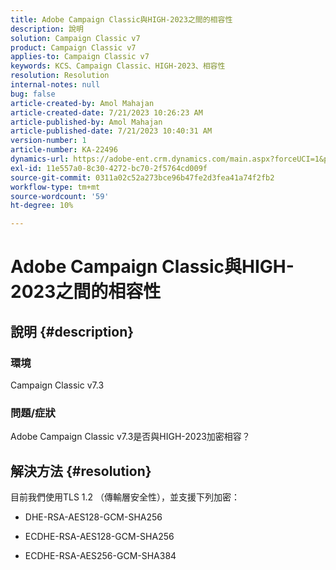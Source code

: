 ```yaml
---
title: Adobe Campaign Classic與HIGH-2023之間的相容性
description: 說明
solution: Campaign Classic v7
product: Campaign Classic v7
applies-to: Campaign Classic v7
keywords: KCS、Campaign Classic、HIGH-2023、相容性
resolution: Resolution
internal-notes: null
bug: false
article-created-by: Amol Mahajan
article-created-date: 7/21/2023 10:26:23 AM
article-published-by: Amol Mahajan
article-published-date: 7/21/2023 10:40:31 AM
version-number: 1
article-number: KA-22496
dynamics-url: https://adobe-ent.crm.dynamics.com/main.aspx?forceUCI=1&pagetype=entityrecord&etn=knowledgearticle&id=ab53f507-b127-ee11-9966-6045bd0067ea
exl-id: 11e557a0-8c30-4272-bc70-2f5764cd009f
source-git-commit: 0311a02c52a273bce96b47fe2d3fea41a74f2fb2
workflow-type: tm+mt
source-wordcount: '59'
ht-degree: 10%

---
```


# Adobe Campaign Classic與HIGH-2023之間的相容性

## 說明 {#description}


### <b>環境</b>

Campaign Classic v7.3



### <b>問題/症狀</b>

Adobe Campaign Classic v7.3是否與HIGH-2023加密相容？


## 解決方法 {#resolution}

目前我們使用TLS 1.2 （傳輸層安全性），並支援下列加密：<br>
- DHE-RSA-AES128-GCM-SHA256


- ECDHE-RSA-AES128-GCM-SHA256


- ECDHE-RSA-AES256-GCM-SHA384
